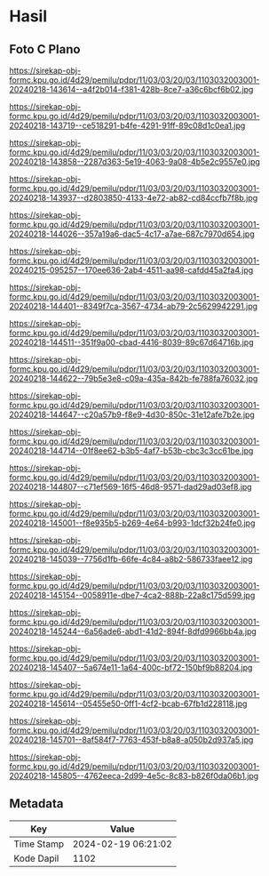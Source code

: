 # Hasil

## Foto C Plano

https://sirekap-obj-formc.kpu.go.id/4d29/pemilu/pdpr/11/03/03/20/03/1103032003001-20240218-143614--a4f2b014-f381-428b-8ce7-a36c6bcf6b02.jpg

https://sirekap-obj-formc.kpu.go.id/4d29/pemilu/pdpr/11/03/03/20/03/1103032003001-20240218-143719--ce518291-b4fe-4291-91ff-89c08d1c0ea1.jpg

https://sirekap-obj-formc.kpu.go.id/4d29/pemilu/pdpr/11/03/03/20/03/1103032003001-20240218-143858--2287d363-5e19-4063-9a08-4b5e2c9557e0.jpg

https://sirekap-obj-formc.kpu.go.id/4d29/pemilu/pdpr/11/03/03/20/03/1103032003001-20240218-143937--d2803850-4133-4e72-ab82-cd84ccfb7f8b.jpg

https://sirekap-obj-formc.kpu.go.id/4d29/pemilu/pdpr/11/03/03/20/03/1103032003001-20240218-144026--357a19a6-dac5-4c17-a7ae-687c7970d654.jpg

https://sirekap-obj-formc.kpu.go.id/4d29/pemilu/pdpr/11/03/03/20/03/1103032003001-20240215-095257--170ee636-2ab4-4511-aa98-cafdd45a2fa4.jpg

https://sirekap-obj-formc.kpu.go.id/4d29/pemilu/pdpr/11/03/03/20/03/1103032003001-20240218-144401--8349f7ca-3567-4734-ab79-2c5629942291.jpg

https://sirekap-obj-formc.kpu.go.id/4d29/pemilu/pdpr/11/03/03/20/03/1103032003001-20240218-144511--351f9a00-cbad-4416-8039-89c67d64716b.jpg

https://sirekap-obj-formc.kpu.go.id/4d29/pemilu/pdpr/11/03/03/20/03/1103032003001-20240218-144622--79b5e3e8-c09a-435a-842b-fe788fa76032.jpg

https://sirekap-obj-formc.kpu.go.id/4d29/pemilu/pdpr/11/03/03/20/03/1103032003001-20240218-144647--c20a57b9-f8e9-4d30-850c-31e12afe7b2e.jpg

https://sirekap-obj-formc.kpu.go.id/4d29/pemilu/pdpr/11/03/03/20/03/1103032003001-20240218-144714--01f8ee62-b3b5-4af7-b53b-cbc3c3cc61be.jpg

https://sirekap-obj-formc.kpu.go.id/4d29/pemilu/pdpr/11/03/03/20/03/1103032003001-20240218-144807--c71ef569-16f5-46d8-9571-dad29ad03ef8.jpg

https://sirekap-obj-formc.kpu.go.id/4d29/pemilu/pdpr/11/03/03/20/03/1103032003001-20240218-145001--f8e935b5-b269-4e64-b993-1dcf32b24fe0.jpg

https://sirekap-obj-formc.kpu.go.id/4d29/pemilu/pdpr/11/03/03/20/03/1103032003001-20240218-145039--7756d1fb-66fe-4c84-a8b2-586733faee12.jpg

https://sirekap-obj-formc.kpu.go.id/4d29/pemilu/pdpr/11/03/03/20/03/1103032003001-20240218-145154--0058911e-dbe7-4ca2-888b-22a8c175d599.jpg

https://sirekap-obj-formc.kpu.go.id/4d29/pemilu/pdpr/11/03/03/20/03/1103032003001-20240218-145244--6a56ade6-abd1-41d2-894f-8dfd9966bb4a.jpg

https://sirekap-obj-formc.kpu.go.id/4d29/pemilu/pdpr/11/03/03/20/03/1103032003001-20240218-145407--5a674e11-1a64-400c-bf72-150bf9b88204.jpg

https://sirekap-obj-formc.kpu.go.id/4d29/pemilu/pdpr/11/03/03/20/03/1103032003001-20240218-145614--05455e50-0ff1-4cf2-bcab-67fb1d228118.jpg

https://sirekap-obj-formc.kpu.go.id/4d29/pemilu/pdpr/11/03/03/20/03/1103032003001-20240218-145701--8af584f7-7763-453f-b8a8-a050b2d937a5.jpg

https://sirekap-obj-formc.kpu.go.id/4d29/pemilu/pdpr/11/03/03/20/03/1103032003001-20240218-145805--4762eeca-2d99-4e5c-8c83-b826f0da06b1.jpg


## Metadata

| Key        | Value               |
| ---------- | ------------------- |
| Time Stamp | 2024-02-19 06:21:02 |
| Kode Dapil | 1102                |



